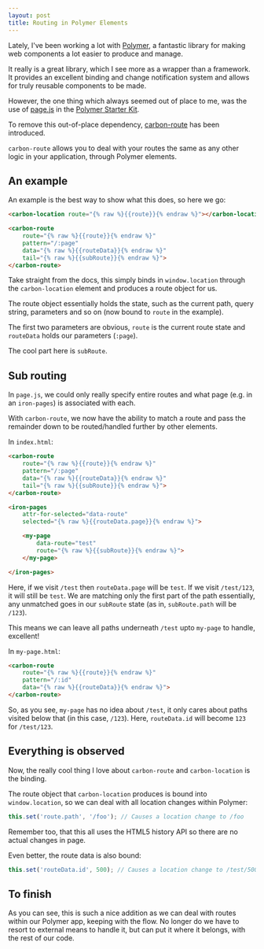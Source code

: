 ```yaml
---
layout: post
title: Routing in Polymer Elements
---
```


Lately, I've been working a lot with [Polymer](https://www.polymer-project.org/), a fantastic library for making web components a lot easier to produce and manage.

It really is a great library, which I see more as a wrapper than a framework. It provides an excellent binding and change notification system and allows for truly reusable components to be made.

However, the one thing which always seemed out of place to me, was the use of [page.js](https://visionmedia.github.io/page.js/) in the [Polymer Starter Kit](https://github.com/PolymerElements/polymer-starter-kit).

To remove this out-of-place dependency, [carbon-route](https://elements.polymer-project.org/elements/carbon-route) has been introduced.

`carbon-route` allows you to deal with your routes the same as any other logic in your application, through Polymer elements.

## An example

An example is the best way to show what this does, so here we go:

```html
<carbon-location route="{% raw %}{{route}}{% endraw %}"></carbon-location>

<carbon-route
	route="{% raw %}{{route}}{% endraw %}"
	pattern="/:page"
	data="{% raw %}{{routeData}}{% endraw %}"
	tail="{% raw %}{{subRoute}}{% endraw %}">
</carbon-route>
```

Take straight from the docs, this simply binds in `window.location` through the `carbon-location` element and produces a route object for us.

The route object essentially holds the state, such as the current path, query string, parameters and so on (now bound to `route` in the example).

The first two parameters are obvious, `route` is the current route state and `routeData` holds our parameters (`:page`).

The cool part here is `subRoute`. 

## Sub routing

In `page.js`, we could only really specify entire routes and what page (e.g. in an `iron-pages`) is associated with each.

With `carbon-route`, we now have the ability to match a route and pass the remainder down to be routed/handled further by other elements.

In `index.html`:

```html
<carbon-route
	route="{% raw %}{{route}}{% endraw %}"
	pattern="/:page"
	data="{% raw %}{{routeData}}{% endraw %}"
	tail="{% raw %}{{subRoute}}{% endraw %}">
</carbon-route>

<iron-pages
	attr-for-selected="data-route"
	selected="{% raw %}{{routeData.page}}{% endraw %}">

	<my-page
		data-route="test"
		route="{% raw %}{{subRoute}}{% endraw %}">
	</my-page>

</iron-pages>
```

Here, if we visit `/test` then `routeData.page` will be `test`. If we visit `/test/123`, it will still be `test`. We are matching only the first part of the path essentially, any unmatched goes in our `subRoute` state (as in, `subRoute.path` will be `/123`).

This means we can leave all paths underneath `/test` upto `my-page` to handle, excellent!

In `my-page.html`:

```html
<carbon-route
	route="{% raw %}{{route}}{% endraw %}"
	pattern="/:id"
	data="{% raw %}{{routeData}}{% endraw %}">
</carbon-route>
```

So, as you see, `my-page` has no idea about `/test`, it only cares about paths visited below that (in this case, `/123`). Here, `routeData.id` will become `123` for `/test/123`.

## Everything is observed

Now, the really cool thing I love about `carbon-route` and `carbon-location` is the binding.

The route object that `carbon-location` produces is bound into `window.location`, so we can deal with all location changes within Polymer:

```javascript
this.set('route.path', '/foo'); // Causes a location change to /foo
```

Remember too, that this all uses the HTML5 history API so there are no actual changes in page.

Even better, the route data is also bound:

```javascript
this.set('routeData.id', 500); // Causes a location change to /test/500
```

## To finish

As you can see, this is such a nice addition as we can deal with routes within our Polymer app, keeping with the flow. No longer do we have to resort to external means to handle it, but can put it where it belongs, with the rest of our code.
